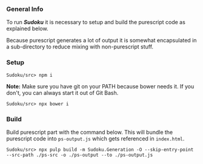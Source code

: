 ### General Info

To run **_Sudoku_** it is necessary to setup and build the purescript code as explained below.

Because purescript generates a lot of output it is somewhat encapsulated in a sub-directory to reduce mixing with non-purescript stuff.

### Setup

```
Sudoku/src> npm i
```

**Note:** Make sure you have git on your PATH because bower needs it.
If you don't, you can always start it out of Git Bash.

```
Sudoku/src> npx bower i
```


### Build

Build purescript part with the command below. This will bundle the purescript code into `ps-output.js` which gets referenced in `index.html`. 

```
Sudoku/src> npx pulp build -m Sudoku.Generation -O --skip-entry-point --src-path ./ps-src -o ./ps-output --to ./ps-output.js
```
